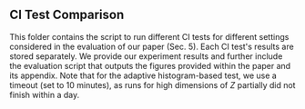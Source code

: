 ## CI Test Comparison

This folder contains the script to run different CI tests for different settings considered in the evaluation of our paper (Sec. 5).
Each CI test's results are stored separately. We provide our experiment results and further include the evaluation script that outputs the figures provided within the paper and its appendix.
Note that for the adaptive histogram-based test, we use a timeout (set to 10 minutes), as runs for high dimensions of $Z$ partially did not finish within a day.
